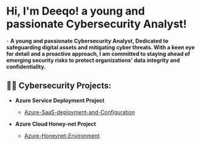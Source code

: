 <h1> Hi, I'm Deeqo! a young and passionate Cybersecurity Analyst! </h2> 
  - <b> A young and passionate Cybersecurity Analyst, Dedicated to safeguarding digital assets and mitigating cyber threats. With a keen eye for detail and a proactive approach, I am committed to staying ahead of emerging security risks to protect organizations' data integrity and confidentiality.</b>

<h2>👨‍💻 Cybersecurity Projects:</h2>

- <b> Azure Service Deployment Project </b>
   - [Azure-SaaS-deployment-and-Configuration](https://github.com/dqoahmed/Azure-SaaS-deployment-and-Configuration)

- <b> Azure Cloud Honey-net Project </b>
  - [Azure-Honeynet-Environment](https://github.com/dqoahmed/Azure-Honeynet-Environment)






